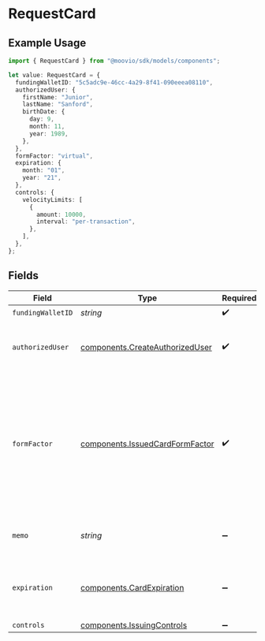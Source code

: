 # RequestCard

## Example Usage

```typescript
import { RequestCard } from "@moovio/sdk/models/components";

let value: RequestCard = {
  fundingWalletID: "5c5adc9e-46cc-4a29-8f41-090eeea08110",
  authorizedUser: {
    firstName: "Junior",
    lastName: "Sanford",
    birthDate: {
      day: 9,
      month: 11,
      year: 1989,
    },
  },
  formFactor: "virtual",
  expiration: {
    month: "01",
    year: "21",
  },
  controls: {
    velocityLimits: [
      {
        amount: 10000,
        interval: "per-transaction",
      },
    ],
  },
};
```

## Fields

| Field                                                                                                                               | Type                                                                                                                                | Required                                                                                                                            | Description                                                                                                                         | Example                                                                                                                             |
| ----------------------------------------------------------------------------------------------------------------------------------- | ----------------------------------------------------------------------------------------------------------------------------------- | ----------------------------------------------------------------------------------------------------------------------------------- | ----------------------------------------------------------------------------------------------------------------------------------- | ----------------------------------------------------------------------------------------------------------------------------------- |
| `fundingWalletID`                                                                                                                   | *string*                                                                                                                            | :heavy_check_mark:                                                                                                                  | N/A                                                                                                                                 |                                                                                                                                     |
| `authorizedUser`                                                                                                                    | [components.CreateAuthorizedUser](../../models/components/createauthorizeduser.md)                                                  | :heavy_check_mark:                                                                                                                  | Fields for identifying an authorized individual.                                                                                    |                                                                                                                                     |
| `formFactor`                                                                                                                        | [components.IssuedCardFormFactor](../../models/components/issuedcardformfactor.md)                                                  | :heavy_check_mark:                                                                                                                  | Specifies the type of spend card to be issued. Presently supports virtual only, providing a digital number without a physical card. |                                                                                                                                     |
| `memo`                                                                                                                              | *string*                                                                                                                            | :heavy_minus_sign:                                                                                                                  | An optional descriptive name for the card.                                                                                          |                                                                                                                                     |
| `expiration`                                                                                                                        | [components.CardExpiration](../../models/components/cardexpiration.md)                                                              | :heavy_minus_sign:                                                                                                                  | The expiration date of the card or token.                                                                                           | {<br/>"month": "01",<br/>"year": "21"<br/>}                                                                                         |
| `controls`                                                                                                                          | [components.IssuingControls](../../models/components/issuingcontrols.md)                                                            | :heavy_minus_sign:                                                                                                                  | N/A                                                                                                                                 |                                                                                                                                     |